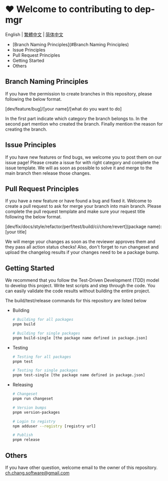 # ❤️ Welcome to contributing to dep-mgr

English | [繁體中文](CONTRIBUTING.md) | [简体中文](CONTRIBUTING_ZH_CN.md)

- [Branch Naming Principles](#Branch Naming Principles)
- Issue Principles
- Pull Request Principles
- Getting Started
- Others

## Branch Naming Principles

If you have the permission to create branches in this repository, please following the below format.

  [dev/feature/bug]/[your name]/[what do you want to do]

In the first part indicate which category the branch belongs to. In the second part mention who created the branch. Finally mention the reason for creating the branch.

## Issue Principles

If you have new features or find bugs, we welcome you to post them on our issue page! Please create a issue for with right category and complete the issue template. We will as soon as possible to solve it and merge to the main branch then release those changes.

## Pull Request Principles

If you have a new feature or have found a bug and fixed it. Welcome to create a pull request to ask for merge your branch into main branch. Please complete the pull request template and make sure your request title following the below format.

  [dev/fix/docs/style/refactor/perf/test/build/ci/chore/revert](package name): [your title]

We will merge your changes as soon as the reviewer approves them and they pass all action status checks! Also, don't forget to run changeset and upload the changelog results if your changes need to be a package bump.

## Getting Started

We recommend that you follow the Test-Driven Development (TDD) model to develop this project. Write test scripts and step through the code. You can easily validate the code results without building the entire project.

The build/test/release commands for this repository are listed below

- Building

  ```bash
  # Building for all packages
  pnpm build

  # Building for single packages
  pnpm build-single [the package name defined in package.json]

  ```

- Testing

  ```bash
  # Testing for all packages
  pnpm test

  # Testing for single packages
  pnpm test-single [the package name defined in package.json]
  ```

- Releasing

  ```bash
  # Changeset
  pnpm run changeset

  # Version bumps
  pnpm version-packages

  # Login to registry
  npm adduser --registry [registry url]

  # Publish
  pnpm release
  ```

## Others

If you have other question, welcome email to the owner of this repository. <ch.chang.software@gmail.com>
